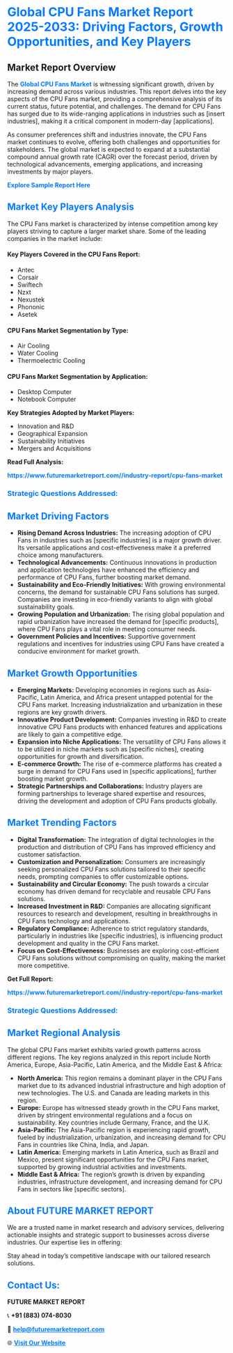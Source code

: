 <h1 style="color: #007BFF;">Global CPU Fans Market Report 2025-2033: Driving Factors, Growth Opportunities, and Key Players</h1>

<section id="overview">
<h2>Market Report Overview</h2>
<p>The <a href="https://www.futuremarketreport.com//industry-report/cpu-fans-market" style="color: #007BFF; text-decoration: none;"><strong>Global CPU Fans Market</strong></a> is witnessing significant growth, driven by increasing demand across various industries. This report delves into the key aspects of the CPU Fans market, providing a comprehensive analysis of its current status, future potential, and challenges. The demand for CPU Fans has surged due to its wide-ranging applications in industries such as [insert industries], making it a critical component in modern-day [applications].</p>
<p>As consumer preferences shift and industries innovate, the CPU Fans market continues to evolve, offering both challenges and opportunities for stakeholders. The global market is expected to expand at a substantial compound annual growth rate (CAGR) over the forecast period, driven by technological advancements, emerging applications, and increasing investments by major players.</p>
</section>

<section id="overview">
<p><a href="https://www.futuremarketreport.com//request-sample/reportId=89468" style="color: #007BFF; text-decoration: none;"><strong>Explore Sample Report Here</strong></a></p>
</section>

<section id="key-players">
<h2 style="color: #007BFF;">Market Key Players Analysis</h2>
<p>The CPU Fans market is characterized by intense competition among key players striving to capture a larger market share. Some of the leading companies in the market include:</p>
<h4>Key Players Covered in the CPU Fans Report:</h4>
<ul><li>Antec</li><li>Corsair</li><li>Swiftech</li><li>Nzxt</li><li>Nexustek</li><li>Phononic</li><li>Asetek</li></ul>
<h4>CPU Fans Market Segmentation by Type:</h4>
<ul><li>Air Cooling</li><li>Water Cooling</li><li>Thermoelectric Cooling</li></ul>

<h4>CPU Fans Market Segmentation by Application:</h4>
<ul><li>Desktop Computer</li><li>Notebook Computer</li></ul>
<p><strong>Key Strategies Adopted by Market Players:</strong></p>
<ul>
<li>Innovation and R&D</li>
<li>Geographical Expansion</li>
<li>Sustainability Initiatives</li>
<li>Mergers and Acquisitions</li>
</ul>
</section>

<section>
<p><strong>Read Full Analysis: </strong></p><a href="https://www.futuremarketreport.com//industry-report/cpu-fans-market" style="color: #007BFF; text-decoration: none;"><strong>https://www.futuremarketreport.com//industry-report/cpu-fans-market</strong></a>
<h3 style="color: #007BFF;">Strategic Questions Addressed:</h3>
</section>

<section id="driving-factors">
<h2 style="color: #007BFF;">Market Driving Factors</h2>
<ul>
<li><strong>Rising Demand Across Industries:</strong> The increasing adoption of CPU Fans in industries such as [specific industries] is a major growth driver. Its versatile applications and cost-effectiveness make it a preferred choice among manufacturers.</li>
<li><strong>Technological Advancements:</strong> Continuous innovations in production and application technologies have enhanced the efficiency and performance of CPU Fans, further boosting market demand.</li>
<li><strong>Sustainability and Eco-Friendly Initiatives:</strong> With growing environmental concerns, the demand for sustainable CPU Fans solutions has surged. Companies are investing in eco-friendly variants to align with global sustainability goals.</li>
<li><strong>Growing Population and Urbanization:</strong> The rising global population and rapid urbanization have increased the demand for [specific products], where CPU Fans plays a vital role in meeting consumer needs.</li>
<li><strong>Government Policies and Incentives:</strong> Supportive government regulations and incentives for industries using CPU Fans have created a conducive environment for market growth.</li>
</ul>
</section>

<section id="growth-opportunities">
<h2 style="color: #007BFF;">Market Growth Opportunities</h2>
<ul>
<li><strong>Emerging Markets:</strong> Developing economies in regions such as Asia-Pacific, Latin America, and Africa present untapped potential for the CPU Fans market. Increasing industrialization and urbanization in these regions are key growth drivers.</li>
<li><strong>Innovative Product Development:</strong> Companies investing in R&D to create innovative CPU Fans products with enhanced features and applications are likely to gain a competitive edge.</li>
<li><strong>Expansion into Niche Applications:</strong> The versatility of CPU Fans allows it to be utilized in niche markets such as [specific niches], creating opportunities for growth and diversification.</li>
<li><strong>E-commerce Growth:</strong> The rise of e-commerce platforms has created a surge in demand for CPU Fans used in [specific applications], further boosting market growth.</li>
<li><strong>Strategic Partnerships and Collaborations:</strong> Industry players are forming partnerships to leverage shared expertise and resources, driving the development and adoption of CPU Fans products globally.</li>
</ul>
</section>

<section id="trending-factors">
<h2 style="color: #007BFF;">Market Trending Factors</h2>
<ul>
<li><strong>Digital Transformation:</strong> The integration of digital technologies in the production and distribution of CPU Fans has improved efficiency and customer satisfaction.</li>
<li><strong>Customization and Personalization:</strong> Consumers are increasingly seeking personalized CPU Fans solutions tailored to their specific needs, prompting companies to offer customizable options.</li>
<li><strong>Sustainability and Circular Economy:</strong> The push towards a circular economy has driven demand for recyclable and reusable CPU Fans solutions.</li>
<li><strong>Increased Investment in R&D:</strong> Companies are allocating significant resources to research and development, resulting in breakthroughs in CPU Fans technology and applications.</li>
<li><strong>Regulatory Compliance:</strong> Adherence to strict regulatory standards, particularly in industries like [specific industries], is influencing product development and quality in the CPU Fans market.</li>
<li><strong>Focus on Cost-Effectiveness:</strong> Businesses are exploring cost-efficient CPU Fans solutions without compromising on quality, making the market more competitive.</li>
</ul>
</section>

<section>
<p><strong>Get Full Report: </strong></p><a href="https://www.futuremarketreport.com//industry-report/cpu-fans-market" style="color: #007BFF; text-decoration: none;"><strong>https://www.futuremarketreport.com//industry-report/cpu-fans-market</strong></a>
<h3 style="color: #007BFF;">Strategic Questions Addressed:</h3>
</section>


<section id="regional-analysis">
<h2 style="color: #007BFF;">Market Regional Analysis</h2>
<p>The global CPU Fans market exhibits varied growth patterns across different regions. The key regions analyzed in this report include North America, Europe, Asia-Pacific, Latin America, and the Middle East & Africa:</p>
<ul>
<li><strong>North America:</strong> This region remains a dominant player in the CPU Fans market due to its advanced industrial infrastructure and high adoption of new technologies. The U.S. and Canada are leading markets in this region.</li>
<li><strong>Europe:</strong> Europe has witnessed steady growth in the CPU Fans market, driven by stringent environmental regulations and a focus on sustainability. Key countries include Germany, France, and the U.K.</li>
<li><strong>Asia-Pacific:</strong> The Asia-Pacific region is experiencing rapid growth, fueled by industrialization, urbanization, and increasing demand for CPU Fans in countries like China, India, and Japan.</li>
<li><strong>Latin America:</strong> Emerging markets in Latin America, such as Brazil and Mexico, present significant opportunities for the CPU Fans market, supported by growing industrial activities and investments.</li>
<li><strong>Middle East & Africa:</strong> The region’s growth is driven by expanding industries, infrastructure development, and increasing demand for CPU Fans in sectors like [specific sectors].</li>
</ul>
</section>

<footer>
<h2 style="color: #007BFF;">About FUTURE MARKET REPORT</h2>
<p>We are a trusted name in market research and advisory services, delivering actionable insights and strategic support to businesses across diverse industries. Our expertise lies in offering:</p>

<p>Stay ahead in today’s competitive landscape with our tailored research solutions.</p>

<h2 style="color: #007BFF;">Contact Us:</h2>
<p><strong>FUTURE MARKET REPORT</strong></p>
<p>📞 <strong>+91 (883) 074-8030</strong></p>
<p>📧 <strong><a href="mailto:help@futuremarketreport.com" style="color: #007BFF;">help@futuremarketreport.com</a></strong></p>
<p>🌐 <strong><a href="https://www.futuremarketreport.com/" style="color: #007BFF;">Visit Our Website</a></strong></p>
</footer>
